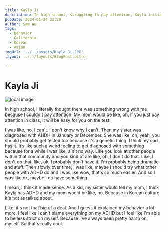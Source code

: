 ```yaml
---
title: Kayla Ji
description: In high school, struggling to pay attention, Kayla initially doubted having ADHD until their sister's diagnosis prompted testing, leading to self-acceptance and a better understanding of their behavior.
pubDate: 2024-01-24 22:28
author: Sam Wu
tags:
  - Behavior
  - California
  - Korean
  - Asian
imgUrl: '../../assets/Kayla_Ji.JPG'
layout: ../../layouts/BlogPost.astro

---
```

# Kayla Ji

![local image](../../assets/Kayla_Ji.JPG)

In high school, I literally thought there was something wrong with me because I couldn't pay attention. My mom would be like, oh, if you just pay attention in class, it will be easy for you on the test.

I was like, no, I can't. I don't know why I can't. Then my sister was diagnosed with AHDH in January or December. She was like, oh, yeah, you should probably get tested too because it's a genetic thing. I think my dad has it. It’s like such a weird feeling to get diagnosed with something because for a while I was like, ain't no way. Like you look at other people within that community and you kind of are like, oh, I don't do that. Like, I don't do that, like, ok, I probably don't have it. I'm probably being dramatic and stuff. Then slowly over time, I was like, maybe I should try what other people with ADHD do and I was like wow, that's so much easier. And so I was like ok, maybe I do have something. 

I mean, I think it made sense. As a kid, my sister would tell my mom, I think Kayla has ADHD and my mom would be like, no. Because in Korean culture it's not as talked about.

Like, it's not that big of a deal. And I guess it explained my behavior a lot more. I feel like I can't blame everything on my ADHD but I feel like I'm able to be less strict on myself. Because I've always been pretty harsh on myself. So that's really cool.
